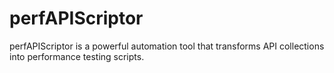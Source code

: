 # perfAPIScriptor
perfAPIScriptor is a powerful automation tool that transforms API collections into performance testing scripts.
